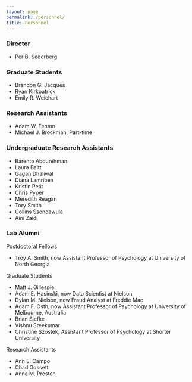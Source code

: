 ```yaml
---
layout: page
permalink: /personnel/
title: Personnel
---
```


### Director
* Per B. Sederberg

### Graduate Students
* Brandon G. Jacques
* Ryan Kirkpatrick
* Emily R. Weichart

### Research Assistants
* Adam W. Fenton
* Michael J. Brockman, Part-time

### Undergraduate Research Assistants
* Barento Abdurehman
* Laura Baitt
* Gagan Dhaliwal
* Diana Lamriben
* Kristin Petit
* Chris Pyper
* Meredith Reagan
* Tory Smith
* Collins Ssendawula
* Aini Zaidi

### Lab Alumni
Postdoctoral Fellows

* Troy A. Smith, now Assistant Professor of Psychology at University of North Georgia

Graduate Students

* Matt J. Gillespie
* Adam E. Hasinski, now Data Scientist at Nielson
* Dylan M. Nielson, now Fraud Analyst at Freddie Mac
* Adam F. Osth, now Assistant Professor of Psychology at University of Melbourne, Australia
* Brian Siefke
* Vishnu Sreekumar
* Christine Szostek, Assistant Professor of Psychology at Shorter University

Research Assistants

* Ann E. Campo
* Chad Gossett
* Anna M. Preston
